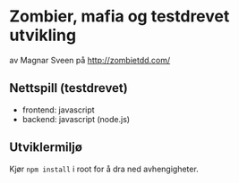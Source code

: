 Zombier, mafia og testdrevet utvikling
=======================================
av Magnar Sveen
på http://zombietdd.com/

Nettspill (testdrevet)
-----------------------
 - frontend: javascript
 - backend: javascript (node.js)


Utviklermiljø
-------------
Kjør `npm install` i root for å dra ned avhengigheter.
